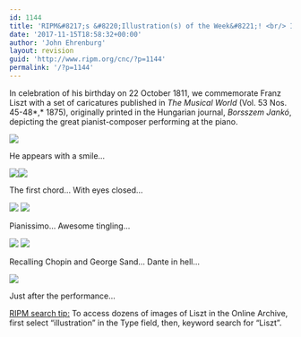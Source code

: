 ```yaml
---
id: 1144
title: 'RIPM&#8217;s &#8220;Illustration(s) of the Week&#8221;! <br/> In Celebration of Franz Liszt&#8217;s Birthday'
date: '2017-11-15T18:58:32+00:00'
author: 'John Ehrenburg'
layout: revision
guid: 'http://www.ripm.org/cnc/?p=1144'
permalink: '/?p=1144'
---
```


In celebration of his birthday on 22 October 1811, we commemorate Franz Liszt with a set of caricatures published in *The Musical World* (Vol. 53 Nos. 45-48*,* 1875), originally printed in the Hungarian journal, *Borsszem Jankó*, depicting the great pianist-composer performing at the piano.

![](http://www.ripm.org/cnc/wp-content/uploads/2017/10/1-Liszt.jpg)

He appears with a smile…

![](http://www.ripm.org/cnc/wp-content/uploads/2017/10/2-Liszt-300x289.jpg)![](http://www.ripm.org/cnc/wp-content/uploads/2017/10/3-Liszt-300x255.jpg)

The first chord… With eyes closed…

![](http://www.ripm.org/cnc/wp-content/uploads/2017/10/4-Liszt-300x275.jpg) ![](http://www.ripm.org/cnc/wp-content/uploads/2017/10/5-Liszt-300x264.jpg)

Pianissimo… Awesome tingling…

![](http://www.ripm.org/cnc/wp-content/uploads/2017/10/6-Liszt-300x281.jpg) ![](http://www.ripm.org/cnc/wp-content/uploads/2017/10/7-Liszt-300x295.jpg)

Recalling Chopin and George Sand… Dante in hell…

![](http://www.ripm.org/cnc/wp-content/uploads/2017/10/8-Liszt.jpg)

Just after the performance…

<u>RIPM search tip:</u> To access dozens of images of Liszt in the Online Archive, first select “illustration” in the Type field, then, keyword search for “Liszt”.